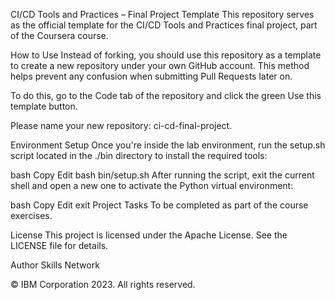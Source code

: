 CI/CD Tools and Practices – Final Project Template
This repository serves as the official template for the CI/CD Tools and Practices final project, part of the Coursera course.

How to Use
Instead of forking, you should use this repository as a template to create a new repository under your own GitHub account. This method helps prevent any confusion when submitting Pull Requests later on.

To do this, go to the Code tab of the repository and click the green Use this template button.

Please name your new repository: ci-cd-final-project.

Environment Setup
Once you're inside the lab environment, run the setup.sh script located in the ./bin directory to install the required tools:

bash
Copy
Edit
bash bin/setup.sh
After running the script, exit the current shell and open a new one to activate the Python virtual environment:

bash
Copy
Edit
exit
Project Tasks
To be completed as part of the course exercises.

License
This project is licensed under the Apache License. See the LICENSE file for details.

Author
Skills Network

© IBM Corporation 2023. All rights reserved.